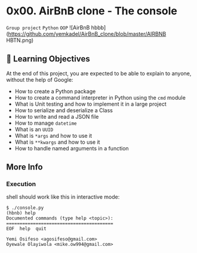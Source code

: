 # 0x00. AirBnB clone - The console
`Group project` `Python` `OOP`
![AirBnB hbbb](https://github.com/yemkadel/AirBnB_clone/blob/master/AIRBNB HBTN.png)
## :open_book: Learning Objectives
At the end of this project, you are expected to be able to explain to anyone, without the help of Google:
- How to create a Python package
- How to create a command interpreter in Python using the `cmd` module
- What is Unit testing and how to implement it in a large project
- How to serialize and deserialize a Class
- How to write and read a JSON file
- How to manage `datetime`
- What is an `UUID`
- What is `*args` and how to use it
- What is `**kwargs` and how to use it
- How to handle named arguments in a function
## More Info
### Execution
shell should work like this in interactive mode:
```
$ ./console.py
(hbnb) help
Documented commands (type help <topic>):
========================================
EOF  help  quit

Yemi Osifeso <agosifeso@gmail.com>
Oyewale Olayiwola <mike.ow994@gmail.com>
